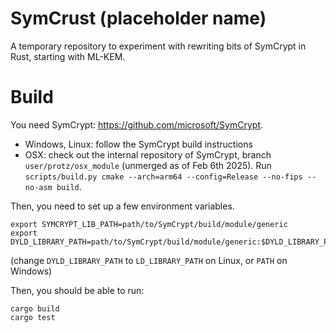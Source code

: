 # SymCrust (placeholder name)

A temporary repository to experiment with rewriting bits of SymCrypt in Rust, starting with ML-KEM.

# Build

You need SymCrypt: https://github.com/microsoft/SymCrypt.

- Windows, Linux: follow the SymCrypt build instructions
- OSX: check out the internal repository of SymCrypt, branch `user/protz/osx_module` (unmerged as of Feb 6th
  2025). Run `scripts/build.py cmake --arch=arm64 --config=Release --no-fips --no-asm build`.

Then, you need to set up a few environment variables.

```
export SYMCRYPT_LIB_PATH=path/to/SymCrypt/build/module/generic
export DYLD_LIBRARY_PATH=path/to/SymCrypt/build/module/generic:$DYLD_LIBRARY_PATH
```

(change `DYLD_LIBRARY_PATH` to `LD_LIBRARY_PATH` on Linux, or `PATH` on Windows)

Then, you should be able to run:

```
cargo build
cargo test
```
